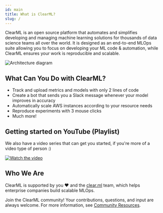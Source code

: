 ```yaml
---
id: main
title: What is ClearML?
slug: /
---
```


ClearML is an open source platform that automates and simplifies developing and managing machine learning solutions
 for thousands of data science teams all over the world.
It is designed as an end-to-end MLOps suite allowing you to focus on developing your ML code & automation,
while ClearML ensures your work is reproducible and scalable.

![Architecture diagram](../img/clearml_architecture.png)

## What Can You Do with ClearML?

- Track and upload metrics and models with only 2 lines of code
- Create a bot that sends you a Slack message whenever your model improves in accuracy
- Automatically scale AWS instances according to your resource needs
- Reproduce experiments with 3 mouse clicks
- Much more!

## Getting started on YouTube (Playlist)

We also have a video series that can get you started, if you're more of a video type of person :)

[![Watch the video](https://img.youtube.com/vi/s3k9ntmQmD4/hqdefault.jpg)](https://www.youtube.com/watch?v=s3k9ntmQmD4&list=PLMdIlCuMqSTnoC45ME5_JnsJX0zWqDdlO&index=1)

## Who We Are
ClearML is supported by you :heart: and the [clear.ml](https://clear.ml) team, which helps enterprise companies build scalable MLOps.

Join the ClearML community! Your contributions, questions, and input are always welcome. For more information, see [Community Resources](../community.md).  
